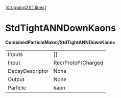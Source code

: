 [[stripping21r1 lines]](./stripping21r1-index)

# StdTightANNDownKaons

**CombinedParticleMaker/StdTightANNDownKaons**

|                 |                    |
|-----------------|--------------------|
| Inputs          | []               |
| Input           | Rec/ProtoP/Charged |
| DecayDescriptor | None               |
| Output          | None               |
| Particle        | kaon               |
